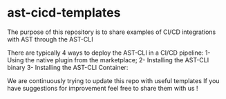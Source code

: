 # ast-cicd-templates
The purpose of this repository is to share examples of CI/CD integrations with AST through the AST-CLI

There are typically 4 ways to deploy the AST-CLI in a CI/CD pipeline:
1- Using the native plugin from the marketplace;
2- Installing the AST-CLI binary 
3- Installing the AST-CLI Container: 


We are continuously trying to update this repo with useful templates
If you have suggestions for improvement feel free to share them with us !

